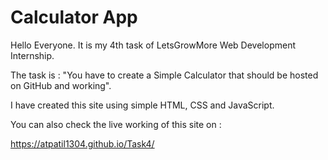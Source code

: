 # Calculator App

Hello Everyone. It is my 4th task of LetsGrowMore Web Development Internship.

The task is : "You have to create a Simple Calculator that should be hosted on GitHub and working".

I have created this site using simple HTML, CSS and JavaScript.

You can also check the live working of this site on :

https://atpatil1304.github.io/Task4/





